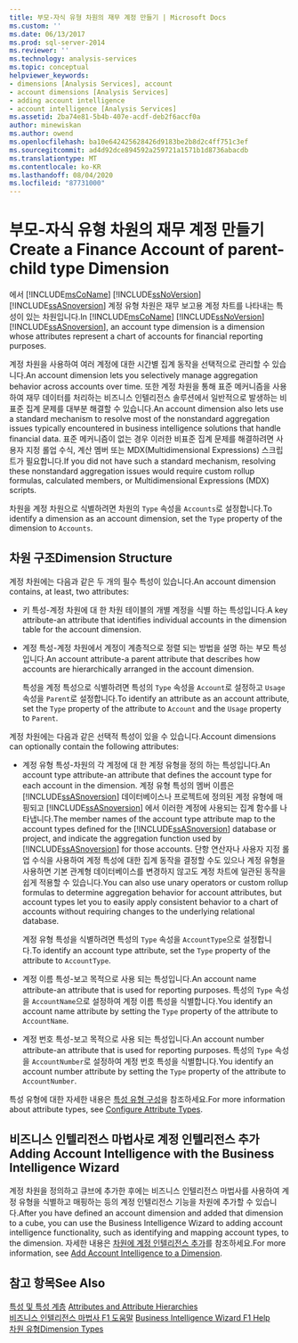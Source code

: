 ```yaml
---
title: 부모-자식 유형 차원의 재무 계정 만들기 | Microsoft Docs
ms.custom: ''
ms.date: 06/13/2017
ms.prod: sql-server-2014
ms.reviewer: ''
ms.technology: analysis-services
ms.topic: conceptual
helpviewer_keywords:
- dimensions [Analysis Services], account
- account dimensions [Analysis Services]
- adding account intelligence
- account intelligence [Analysis Services]
ms.assetid: 2ba74e81-5b4b-407e-acdf-deb2f6accf0a
author: minewiskan
ms.author: owend
ms.openlocfilehash: ba10e642425628426d9183be2b8d2c4ff751c3ef
ms.sourcegitcommit: ad4d92dce894592a259721a1571b1d8736abacdb
ms.translationtype: MT
ms.contentlocale: ko-KR
ms.lasthandoff: 08/04/2020
ms.locfileid: "87731000"
---
```

# <a name="create-a-finance-account-of-parent-child-type-dimension"></a><span data-ttu-id="e1913-102">부모-자식 유형 차원의 재무 계정 만들기</span><span class="sxs-lookup"><span data-stu-id="e1913-102">Create a Finance Account of parent-child type Dimension</span></span>
  <span data-ttu-id="e1913-103">에서 [!INCLUDE[msCoName](../../includes/msconame-md.md)] [!INCLUDE[ssNoVersion](../../includes/ssnoversion-md.md)] [!INCLUDE[ssASnoversion](../../includes/ssasnoversion-md.md)] 계정 유형 차원은 재무 보고용 계정 차트를 나타내는 특성이 있는 차원입니다.</span><span class="sxs-lookup"><span data-stu-id="e1913-103">In [!INCLUDE[msCoName](../../includes/msconame-md.md)] [!INCLUDE[ssNoVersion](../../includes/ssnoversion-md.md)] [!INCLUDE[ssASnoversion](../../includes/ssasnoversion-md.md)], an account type dimension is a dimension whose attributes represent a chart of accounts for financial reporting purposes.</span></span>  
  
 <span data-ttu-id="e1913-104">계정 차원을 사용하여 여러 계정에 대한 시간별 집계 동작을 선택적으로 관리할 수 있습니다.</span><span class="sxs-lookup"><span data-stu-id="e1913-104">An account dimension lets you selectively manage aggregation behavior across accounts over time.</span></span> <span data-ttu-id="e1913-105">또한 계정 차원을 통해 표준 메커니즘을 사용하여 재무 데이터를 처리하는 비즈니스 인텔리전스 솔루션에서 일반적으로 발생하는 비표준 집계 문제를 대부분 해결할 수 있습니다.</span><span class="sxs-lookup"><span data-stu-id="e1913-105">An account dimension also lets use a standard mechanism to resolve most of the nonstandard aggregation issues typically encountered in business intelligence solutions that handle financial data.</span></span> <span data-ttu-id="e1913-106">표준 메커니즘이 없는 경우 이러한 비표준 집계 문제를 해결하려면 사용자 지정 롤업 수식, 계산 멤버 또는 MDX(Multidimensional Expressions) 스크립트가 필요합니다.</span><span class="sxs-lookup"><span data-stu-id="e1913-106">If you did not have such a standard mechanism, resolving these nonstandard aggregation issues would require custom rollup formulas, calculated members, or Multidimensional Expressions (MDX) scripts.</span></span>  
  
 <span data-ttu-id="e1913-107">차원을 계정 차원으로 식별하려면 차원의 `Type` 속성을 `Accounts`로 설정합니다.</span><span class="sxs-lookup"><span data-stu-id="e1913-107">To identify a dimension as an account dimension, set the `Type` property of the dimension to `Accounts`.</span></span>  
  
## <a name="dimension-structure"></a><span data-ttu-id="e1913-108">차원 구조</span><span class="sxs-lookup"><span data-stu-id="e1913-108">Dimension Structure</span></span>  
 <span data-ttu-id="e1913-109">계정 차원에는 다음과 같은 두 개의 필수 특성이 있습니다.</span><span class="sxs-lookup"><span data-stu-id="e1913-109">An account dimension contains, at least, two attributes:</span></span>  
  
-   <span data-ttu-id="e1913-110">키 특성-계정 차원에 대 한 차원 테이블의 개별 계정을 식별 하는 특성입니다.</span><span class="sxs-lookup"><span data-stu-id="e1913-110">A key attribute-an attribute that identifies individual accounts in the dimension table for the account dimension.</span></span>  
  
-   <span data-ttu-id="e1913-111">계정 특성-계정 차원에서 계정이 계층적으로 정렬 되는 방법을 설명 하는 부모 특성입니다.</span><span class="sxs-lookup"><span data-stu-id="e1913-111">An account attribute-a parent attribute that describes how accounts are hierarchically arranged in the account dimension.</span></span>  
  
     <span data-ttu-id="e1913-112">특성을 계정 특성으로 식별하려면 특성의 `Type` 속성을 `Account`로 설정하고 `Usage` 속성을 `Parent`로 설정합니다.</span><span class="sxs-lookup"><span data-stu-id="e1913-112">To identify an attribute as an account attribute, set the `Type` property of the attribute to `Account` and the `Usage` property to `Parent`.</span></span>  
  
 <span data-ttu-id="e1913-113">계정 차원에는 다음과 같은 선택적 특성이 있을 수 있습니다.</span><span class="sxs-lookup"><span data-stu-id="e1913-113">Account dimensions can optionally contain the following attributes:</span></span>  
  
-   <span data-ttu-id="e1913-114">계정 유형 특성-차원의 각 계정에 대 한 계정 유형을 정의 하는 특성입니다.</span><span class="sxs-lookup"><span data-stu-id="e1913-114">An account type attribute-an attribute that defines the account type for each account in the dimension.</span></span> <span data-ttu-id="e1913-115">계정 유형 특성의 멤버 이름은 [!INCLUDE[ssASnoversion](../../includes/ssasnoversion-md.md)] 데이터베이스나 프로젝트에 정의된 계정 유형에 매핑되고 [!INCLUDE[ssASnoversion](../../includes/ssasnoversion-md.md)] 에서 이러한 계정에 사용되는 집계 함수를 나타냅니다.</span><span class="sxs-lookup"><span data-stu-id="e1913-115">The member names of the account type attribute map to the account types defined for the [!INCLUDE[ssASnoversion](../../includes/ssasnoversion-md.md)] database or project, and indicate the aggregation function used by [!INCLUDE[ssASnoversion](../../includes/ssasnoversion-md.md)] for those accounts.</span></span> <span data-ttu-id="e1913-116">단항 연산자나 사용자 지정 롤업 수식을 사용하여 계정 특성에 대한 집계 동작을 결정할 수도 있으나 계정 유형을 사용하면 기본 관계형 데이터베이스를 변경하지 않고도 계정 차트에 일관된 동작을 쉽게 적용할 수 있습니다.</span><span class="sxs-lookup"><span data-stu-id="e1913-116">You can also use unary operators or custom rollup formulas to determine aggregation behavior for account attributes, but account types let you to easily apply consistent behavior to a chart of accounts without requiring changes to the underlying relational database.</span></span>  
  
     <span data-ttu-id="e1913-117">계정 유형 특성을 식별하려면 특성의 `Type` 속성을 `AccountType`으로 설정합니다.</span><span class="sxs-lookup"><span data-stu-id="e1913-117">To identify an account type attribute, set the `Type` property of the attribute to `AccountType`.</span></span>  
  
-   <span data-ttu-id="e1913-118">계정 이름 특성-보고 목적으로 사용 되는 특성입니다.</span><span class="sxs-lookup"><span data-stu-id="e1913-118">An account name attribute-an attribute that is used for reporting purposes.</span></span> <span data-ttu-id="e1913-119">특성의 `Type` 속성을 `AccountName`으로 설정하여 계정 이름 특성을 식별합니다.</span><span class="sxs-lookup"><span data-stu-id="e1913-119">You identify an account name attribute by setting the `Type` property of the attribute to `AccountName`.</span></span>  
  
-   <span data-ttu-id="e1913-120">계정 번호 특성-보고 목적으로 사용 되는 특성입니다.</span><span class="sxs-lookup"><span data-stu-id="e1913-120">An account number attribute-an attribute that is used for reporting purposes.</span></span> <span data-ttu-id="e1913-121">특성의 `Type` 속성을 `AccountNumber`로 설정하여 계정 번호 특성을 식별합니다.</span><span class="sxs-lookup"><span data-stu-id="e1913-121">You identify an account number attribute by setting the `Type` property of the attribute to `AccountNumber`.</span></span>  
  
 <span data-ttu-id="e1913-122">특성 유형에 대한 자세한 내용은 [특성 유형 구성](attribute-properties-configure-attribute-types.md)을 참조하세요.</span><span class="sxs-lookup"><span data-stu-id="e1913-122">For more information about attribute types, see [Configure Attribute Types](attribute-properties-configure-attribute-types.md).</span></span>  
  
## <a name="adding-account-intelligence-with-the-business-intelligence-wizard"></a><span data-ttu-id="e1913-123">비즈니스 인텔리전스 마법사로 계정 인텔리전스 추가</span><span class="sxs-lookup"><span data-stu-id="e1913-123">Adding Account Intelligence with the Business Intelligence Wizard</span></span>  
 <span data-ttu-id="e1913-124">계정 차원을 정의하고 큐브에 추가한 후에는 비즈니스 인텔리전스 마법사를 사용하여 계정 유형을 식별하고 매핑하는 등의 계정 인텔리전스 기능을 차원에 추가할 수 있습니다.</span><span class="sxs-lookup"><span data-stu-id="e1913-124">After you have defined an account dimension and added that dimension to a cube, you can use the Business Intelligence Wizard to adding account intelligence functionality, such as identifying and mapping account types, to the dimension.</span></span> <span data-ttu-id="e1913-125">자세한 내용은 [차원에 계정 인텔리전스 추가](bi-wizard-add-account-intelligence-to-a-dimension.md)를 참조하세요.</span><span class="sxs-lookup"><span data-stu-id="e1913-125">For more information, see [Add Account Intelligence to a Dimension](bi-wizard-add-account-intelligence-to-a-dimension.md).</span></span>  
  
## <a name="see-also"></a><span data-ttu-id="e1913-126">참고 항목</span><span class="sxs-lookup"><span data-stu-id="e1913-126">See Also</span></span>  
 <span data-ttu-id="e1913-127">[특성 및 특성 계층](../multidimensional-models-olap-logical-dimension-objects/attributes-and-attribute-hierarchies.md) </span><span class="sxs-lookup"><span data-stu-id="e1913-127">[Attributes and Attribute Hierarchies](../multidimensional-models-olap-logical-dimension-objects/attributes-and-attribute-hierarchies.md) </span></span>  
 <span data-ttu-id="e1913-128">[비즈니스 인텔리전스 마법사 F1 도움말](../business-intelligence-wizard-f1-help.md) </span><span class="sxs-lookup"><span data-stu-id="e1913-128">[Business Intelligence Wizard F1 Help](../business-intelligence-wizard-f1-help.md) </span></span>  
 [<span data-ttu-id="e1913-129">차원 유형</span><span class="sxs-lookup"><span data-stu-id="e1913-129">Dimension Types</span></span>](../multidimensional-models-olap-logical-dimension-objects/database-dimension-properties-types.md)  
  
  
